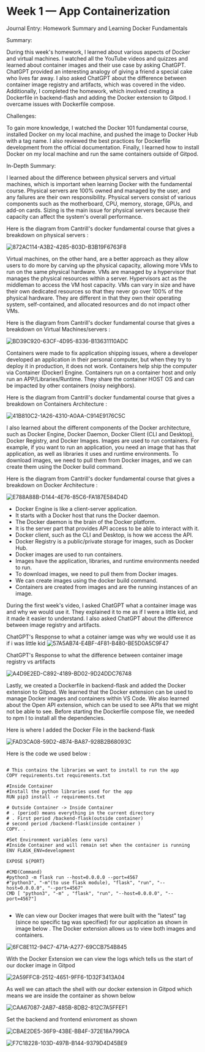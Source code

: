 # Week 1 — App Containerization


Journal Entry: Homework Summary and Learning Docker Fundamentals

Summary:

During this week's homework, I learned about various aspects of Docker and virtual machines. I watched all the YouTube videos and quizzes and learned about container images and their use case by asking ChatGPT. ChatGPT provided an interesting analogy of giving a friend a special cake who lives far away. I also asked ChatGPT about the difference between container image registry and artifacts, which was covered in the video. Additionally, I completed the homework, which involved creating a Dockerfile in backend-flash and adding the Docker extension to Gitpod. I overcame issues with Dockerfile compose.

Challenges:

To gain more knowledge, I watched the Docker 101 fundamental course, installed Docker on my local machine, and pushed the image to Docker Hub with a tag name. I also reviewed the best practices for Dockerfile development from the official documentation. Finally, I learned how to install Docker on my local machine and run the same containers outside of Gitpod.

In-Depth Summary:

I learned about the difference between physical servers and virtual machines, which is important when learning Docker with the fundamental course. Physical servers are 100% owned and managed by the user, and any failures are their own responsibility. Physical servers consist of various components such as the motherboard, CPU, memory, storage, GPUs, and add-on cards. Sizing is the main issue for physical servers because their capacity can affect the system's overall performance.

Here is the diagram from Cantrill's docker fundamental course that gives a breakdown on physical servers : 


![872AC114-A3B2-4285-803D-B3B19F6763F8](https://user-images.githubusercontent.com/70730021/222311466-62e622b8-fa0c-4d6f-bae7-2bcc89f64af8.jpeg)




Virtual machines, on the other hand, are a better approach as they allow users to do more by carving up the physical capacity, allowing more VMs to run on the same physical hardware. VMs are managed by a hypervisor that manages the physical resources within a server. Hypervisors act as the middleman to access the VM host capacity. VMs can vary in size and have their own dedicated resources so that they never go over 100% of the physical hardware. They are different in that they own their operating system, self-contained, and allocated resources and do not impact other VMs.


Here is the diagram from Cantrill's docker fundamental course that gives a breakdown on Virtual Machines/servers : 

![BD39C920-63CF-4D95-8336-B13631110ADC](https://user-images.githubusercontent.com/70730021/222311633-6855aa8c-3a0c-442d-b4ab-56aaac854455.jpeg)



Containers were made to fix application shipping issues, where a developer developed an application in their personal computer, but when they try to deploy it in production, it does not work. Containers help ship the computer via Container (Docker) Engine. Containers run on a container host and only run an APP/Libraries/Runtime. They share the container HOST OS and can be impacted by other containers (noisy neighbors).

Here is the diagram from Cantrill's docker fundamental course that gives a breakdown on Containers Architecture :

![41B810C2-1A26-4310-A0AA-C914E9176C5C](https://user-images.githubusercontent.com/70730021/222311848-ee894c84-22e3-43cf-878a-fbfecbb870c0.jpeg)


I also learned about the different components of the Docker architecture, such as Docker Engine, Docker Daemon, Docker Client (CLI and Desktop), Docker Registry, and Docker Images. Images are used to run containers. For example, if you want to run an application, you need an image that has that application, as well as libraries it uses and runtime environments. To download images, we need to pull them from Docker images, and we can create them using the Docker build command.

Here is the diagram from Cantrill's docker fundamental course that gives a breakdown on Docker Architecture :

![E788A88B-D144-4E76-85C6-FA187E584D4D](https://user-images.githubusercontent.com/70730021/222312010-c4467c82-71e1-48b6-8347-078ac58e28cc.jpeg)

- Docker Engine is like a client-server application.
- It starts with a Docker host that runs the Docker daemon.
- The Docker daemon is the brain of the Docker platform.
- It is the server part that provides API access to be able to interact with it.
- Docker client, such as the CLI and Desktop, is how we access the API.
- Docker Registry is a public/private storage for images, such as Docker Hub.
- Docker images are used to run containers.
- Images have the application, libraries, and runtime environments needed to run.
- To download images, we need to pull them from Docker images.
- We can create images using the docker build command.
- Containers are created from images and are the running instances of an image.


During the first week's video, I asked ChatGPT what a container image was and why we would use it. They explained it to me as if I were a little kid, and it made it easier to understand. I also asked ChatGPT about the difference between image registry and artifacts.

ChatGPT's Response to what a cotainer iamge was why we would use it as if i was little kid 
![57A5AB74-E4BF-4F81-B480-BE5D0A5C9F47](https://user-images.githubusercontent.com/70730021/222312671-9e9279d3-2c7c-4c78-a4fe-0314faef0c5b.jpeg)

ChatGPT's Response to what the difference between container image registry vs artifacts 

![A4D9E2ED-C892-4189-BD02-9D24DDC76748](https://user-images.githubusercontent.com/70730021/222313093-b2621b62-aaaf-4d85-9365-2c1bb5c205c9.jpeg)



Lastly, we created a Dockerfile in backend-flask and added the Docker extension to Gitpod. We learned that the Docker extension can be used to manage Docker images and containers within VS Code. We also learned about the Open API extension, which can be used to see APIs that we might not be able to see. Before starting the Dockerfile compose file, we needed to npm I to install all the dependencies.

Here is where I added the Docker File in the backend-flask 

![FAD3CA08-59D2-4B74-BA87-928B2B68093C](https://user-images.githubusercontent.com/70730021/222313306-ccc8b7bd-a6f3-437f-a553-55fa62332d84.jpeg)


Here is the code we used below :


``` 

# This contains the libraries we want to install to run the app
COPY requirements.txt requirements.txt

#Inside Container 
#Install the python libraries used for the app 
RUN pip3 install -r requirements.txt

# Outside Container -> Inside Container 
# . (period) means everything in the current directory 
# . First period /backend-flask(outside container)
# second period /backend-flask(inside container )
COPY. .

#Set Environment variables (env vars)
#Inside Container and will remain set when the container is running 
ENV FLASK_ENV=development

EXPOSE ${PORT}

#CMD(Command)
#python3 -m flask run --host=0.0.0.0 --port=4567
#"python3", "-m"(to use flask module), "flask", "run", "--host=0.0.0.0", "--port=4567"
CMD [ "python3", "-m" , "flask", "run", "--host=0.0.0.0", "--port=4567"]


``` 

- We can view our Docker images that were built with the "latest" tag (since no specific tag was specified) for our application as shown in image below . The Docker extension allows us to view both images and containers.


![6FC8E112-94C7-471A-A277-69CCB754B845](https://user-images.githubusercontent.com/70730021/222314501-fe85a081-76a4-4212-aabf-c8c2d63d54d3.jpeg)


With the Docker Extension we can view the logs which tells us the start of our docker image in Gitpod


![2A59FFC8-2512-4651-9FF6-1D32F3413A04](https://user-images.githubusercontent.com/70730021/222315267-af91da6c-662d-4722-835c-3f344f3056b2.jpeg)

As well we can attach the shell with our docker extension in Gitpod which means we are inside the container as shown below 

![CAA67087-2AB7-485B-8DB2-812C7A5FFEF1](https://user-images.githubusercontent.com/70730021/222315731-63bc2469-c741-4e1f-afab-243a4c33da53.jpeg)

Set the backend and frontend enivroment as shown 

![CBAE2DE5-36F9-43BE-BB4F-372E18A799CA](https://user-images.githubusercontent.com/70730021/222316230-6a3d4017-aab6-43ab-9f97-bc0cb823eecf.jpeg)


![F7C18228-103D-497B-B144-9379D4D45BE9](https://user-images.githubusercontent.com/70730021/222316303-3124bdc2-fa8e-4a13-ac9e-874aceac30d3.jpeg)





